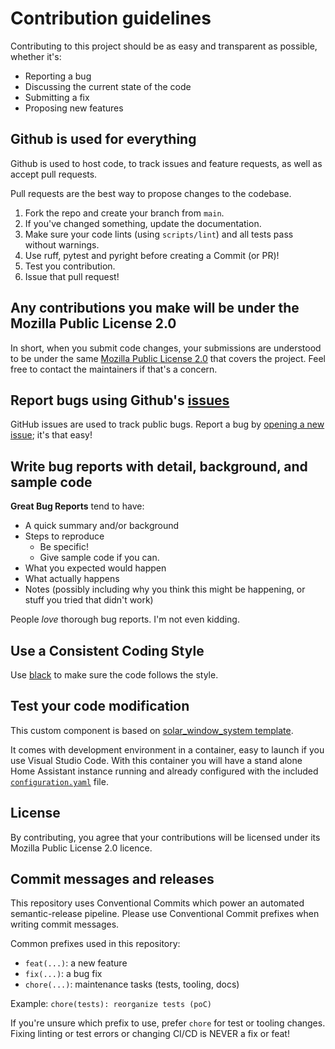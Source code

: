 # Contribution guidelines

Contributing to this project should be as easy and transparent as possible, whether it's:

- Reporting a bug
- Discussing the current state of the code
- Submitting a fix
- Proposing new features

## Github is used for everything

Github is used to host code, to track issues and feature requests, as well as accept pull requests.

Pull requests are the best way to propose changes to the codebase.

1. Fork the repo and create your branch from `main`.
2. If you've changed something, update the documentation.
3. Make sure your code lints (using `scripts/lint`) and all tests pass without warnings.
4. Use ruff, pytest and pyright before creating a Commit (or PR)!
5. Test you contribution.
6. Issue that pull request!

## Any contributions you make will be under the Mozilla Public License 2.0

In short, when you submit code changes, your submissions are understood to be under the same [Mozilla Public License 2.0](https://www.mozilla.org/en-US/MPL/2.0/) that covers the project. Feel free to contact the maintainers if that's a concern.

## Report bugs using Github's [issues](../../issues)

GitHub issues are used to track public bugs.
Report a bug by [opening a new issue](../../issues/new/choose); it's that easy!

## Write bug reports with detail, background, and sample code

**Great Bug Reports** tend to have:

- A quick summary and/or background
- Steps to reproduce
  - Be specific!
  - Give sample code if you can.
- What you expected would happen
- What actually happens
- Notes (possibly including why you think this might be happening, or stuff you tried that didn't work)

People *love* thorough bug reports. I'm not even kidding.

## Use a Consistent Coding Style

Use [black](https://github.com/ambv/black) to make sure the code follows the style.

## Test your code modification

This custom component is based on [solar_window_system template](https://github.com/jmerifjKriwe/hass_solar_window_system).

It comes with development environment in a container, easy to launch
if you use Visual Studio Code. With this container you will have a stand alone
Home Assistant instance running and already configured with the included
[`configuration.yaml`](./config/configuration.yaml)
file.

## License

By contributing, you agree that your contributions will be licensed under its Mozilla Public License 2.0 licence.

## Commit messages and releases

This repository uses Conventional Commits which power an automated semantic-release
pipeline. Please use Conventional Commit prefixes when writing commit messages.

Common prefixes used in this repository:
- `feat(...)`: a new feature
- `fix(...)`: a bug fix
- `chore(...)`: maintenance tasks (tests, tooling, docs)

Example: `chore(tests): reorganize tests (poC)`

If you're unsure which prefix to use, prefer `chore` for test or tooling changes.
Fixing linting or test errors or changing CI/CD is NEVER a fix or feat!